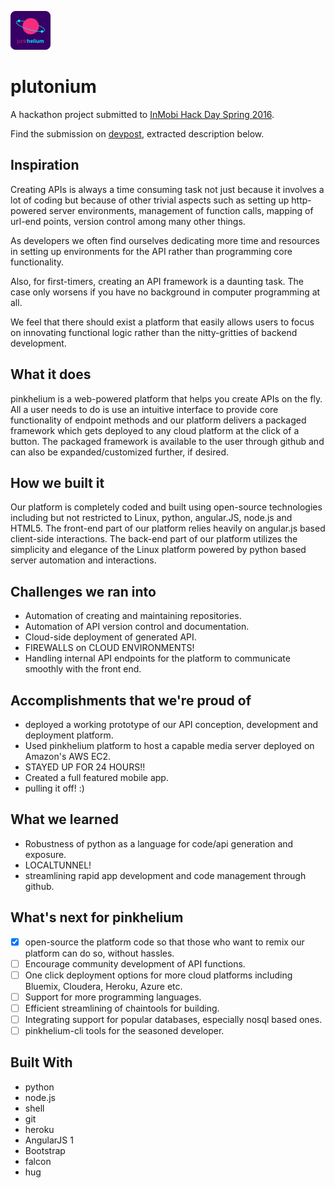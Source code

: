 
![plutonium](https://raw.githubusercontent.com/pinkhelium/plutonium/master/app/images/logo_64.png)
# plutonium
A hackathon project submitted to [InMobi Hack Day Spring 2016](https://inmobihackdayspring2016.devpost.com/).

Find the submission on [devpost](https://devpost.com/software/pinkhelium-17okdm), extracted description below.

## Inspiration
Creating APIs is always a time consuming task not just because it involves a lot of coding but because of other trivial aspects such as setting up http-powered server environments, management of function calls, mapping of url-end points, version control among many other things.

As developers we often find ourselves dedicating more time and resources in setting up environments for the API rather than programming core functionality.

Also, for first-timers, creating an API framework is a daunting task. The case only worsens if you have no background in computer programming at all.

We feel that there should exist a platform that easily allows users to focus on innovating functional logic rather than the nitty-gritties of backend development.

## What it does
pinkhelium is a web-powered platform that helps you create APIs on the fly. All a user needs to do is use an intuitive interface to provide core functionality of endpoint methods and our platform delivers a packaged framework which gets deployed to any cloud platform at the click of a button. The packaged framework is available to the user through github and can also be expanded/customized further, if desired.

## How we built it
Our platform is completely coded and built using open-source technologies including but not restricted to Linux, python, angular.JS, node.js and HTML5. The front-end part of our platform relies heavily on angular.js based client-side interactions. The back-end part of our platform utilizes the simplicity and elegance of the Linux platform powered by python based server automation and interactions.

## Challenges we ran into
- Automation of creating and maintaining repositories.
- Automation of API version control and documentation.
- Cloud-side deployment of generated API.
- FIREWALLS on CLOUD ENVIRONMENTS!
- Handling internal API endpoints for the platform to communicate smoothly with the front end.

## Accomplishments that we're proud of
- deployed a working prototype of our API conception, development and deployment platform.
- Used pinkhelium platform to host a capable media server deployed on Amazon's AWS EC2.
- STAYED UP FOR 24 HOURS!!
- Created a full featured mobile app.
- pulling it off! :)

## What we learned
- Robustness of python as a language for code/api generation and exposure.
- LOCALTUNNEL!
- streamlining rapid app development and code management through github.

## What's next for pinkhelium
- [x] open-source the platform code so that those who want to remix our platform can do so, without hassles.
- [ ] Encourage community development of API functions.
- [ ] One click deployment options for more cloud platforms including Bluemix, Cloudera, Heroku, Azure etc.
- [ ] Support for more programming languages.
- [ ] Efficient streamlining of chaintools for building.
- [ ] Integrating support for popular databases, especially nosql based ones.
- [ ] pinkhelium-cli tools for the seasoned developer.

## Built With
- python
- node.js
- shell
- git
- heroku
- AngularJS 1
- Bootstrap
- falcon
- hug
